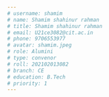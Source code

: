 ```yaml
---
# username: shamim
# name: Shamim shahinur rahman
# title: Shamim shahinur rahman
# email: U21ce3082@cit.ac.in
# phone: 9706553977
# avatar: shamim.jpeg
# role: Alumini
# type: convenor
# roll: 202102013082
# branch: CE
# education: B.Tech
# priority: 1
---
```

